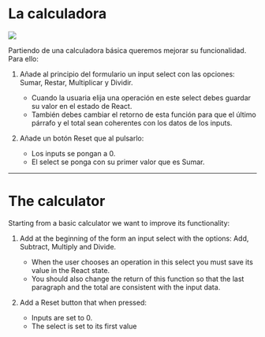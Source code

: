 # La calculadora

![](https://books.adalab.es/~/files/v0/b/gitbook-28427.appspot.com/o/assets%2F-MdR67vc7P9nPSm8gsCY%2Fsync%2F0bd5b2e96811d12f878caa69757adfcb44449ed9.jpg?generation=1627590293234306&alt=media)

Partiendo de una calculadora básica queremos mejorar su funcionalidad. Para ello:

1. Añade al principio del formulario un input select con las opciones: Sumar, Restar, Multiplicar y Dividir.

   - Cuando la usuaria elija una operación en este select debes guardar su valor en el estado de React.
   - También debes cambiar el retorno de esta función para que el último párrafo y el total sean coherentes con los datos de los inputs.

2. Añade un botón Reset que al pulsarlo:
   - Los inputs se pongan a 0.
   - El select se ponga con su primer valor que es Sumar.

---

# The calculator

Starting from a basic calculator we want to improve its functionality:

1. Add at the beginning of the form an input select with the options: Add, Subtract, Multiply and Divide.

   - When the user chooses an operation in this select you must save its value in the React state.
   - You should also change the return of this function so that the last paragraph and the total are consistent with the input data.

2. Add a Reset button that when pressed:
   - Inputs are set to 0.
   - The select is set to its first value
